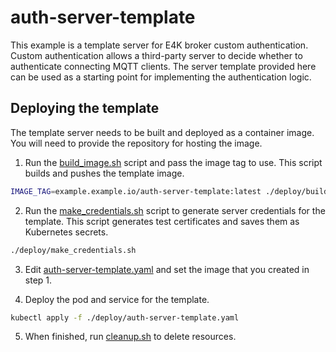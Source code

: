 # auth-server-template

This example is a template server for E4K broker custom authentication. Custom authentication allows a third-party server to decide whether to authenticate connecting MQTT clients. The server template provided here can be used as a starting point for implementing the authentication logic.

## Deploying the template

The template server needs to be built and deployed as a container image. You will need to provide the repository for hosting the image.

1. Run the [build_image.sh](deploy/build_image.sh) script and pass the image tag to use. This script builds and pushes the template image.

```sh
IMAGE_TAG=example.example.io/auth-server-template:latest ./deploy/build_image.sh
```

2. Run the [make_credentials.sh](deploy/make_credentials.sh) script to generate server credentials for the template. This script generates test certificates and saves them as Kubernetes secrets.

```sh
./deploy/make_credentials.sh
```

3. Edit [auth-server-template.yaml](deploy/auth-server-template.yaml#L10) and set the image that you created in step 1.

4. Deploy the pod and service for the template.

```sh
kubectl apply -f ./deploy/auth-server-template.yaml
```

5. When finished, run [cleanup.sh](deploy/cleanup.sh) to delete resources.
